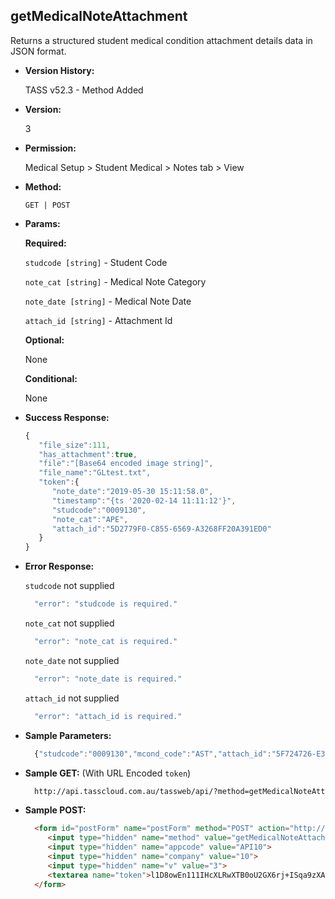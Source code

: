 **getMedicalNoteAttachment**
----
  Returns a structured student medical condition attachment details data in JSON format.
  
* **Version History:**

  TASS v52.3 - Method Added

* **Version:**

  3

* **Permission:**

  Medical Setup > Student Medical > Notes tab > View

* **Method:**

  `GET | POST`
  
*  **Params:**

   **Required:**
 
   `studcode [string]` - Student Code

   `note_cat [string]` - Medical Note Category

   `note_date [string]` - Medical Note Date

   `attach_id [string]` - Attachment Id

   **Optional:**

   None

   **Conditional:**

   None

* **Success Response:**

    ```javascript
    { 
       "file_size":111,
       "has_attachment":true,
       "file":"[Base64 encoded image string]",
       "file_name":"GLtest.txt",
       "token":{ 
          "note_date":"2019-05-30 15:11:58.0",
          "timestamp":"{ts '2020-02-14 11:11:12'}",
          "studcode":"0009130",
          "note_cat":"APE",
          "attach_id":"5D2779F0-C855-6569-A3268FF20A391ED0"
       }
    }
    ```
 
* **Error Response:**

    `studcode` not supplied
    ```javascript
      "error": "studcode is required."
    ```

    `note_cat` not supplied
    ```javascript
      "error": "note_cat is required."
    ```

    `note_date` not supplied
    ```javascript
      "error": "note_date is required."
    ```

    `attach_id` not supplied
    ```javascript
      "error": "attach_id is required."
    ```

* **Sample Parameters:**

  ```javascript
    {"studcode":"0009130","mcond_code":"AST","attach_id":"5F724726-E361-C720-A1160233A4E8893D"}
  ```

* **Sample GET:** (With URL Encoded `token`)

  ```HTML
    http://api.tasscloud.com.au/tassweb/api/?method=getMedicalNoteAttachment&appcode=API10&company=10&v=3&token=l1D8owEn111IHcXLRwXTB0oU2GX6rj%2BISqa9zXA8We3J3mwgjW5pdUvFK3%2FIZ4mJ4bMyfKTmEoup%2B3tTE9GeLQ%3D%3D
  ```
  
* **Sample POST:**

  ```HTML
    <form id="postForm" name="postForm" method="POST" action="http://api.tasscloud.com.au/tassweb/api/">
       <input type="hidden" name="method" value="getMedicalNoteAttachment">
       <input type="hidden" name="appcode" value="API10">
       <input type="hidden" name="company" value="10">
       <input type="hidden" name="v" value="3">
       <textarea name="token">l1D8owEn111IHcXLRwXTB0oU2GX6rj+ISqa9zXA8We3J3mwgjW5pdUvFK3/IZ4mJ4bMyfKTmEoup+3tTE9GeLQ==</textarea>
    </form>
  ```